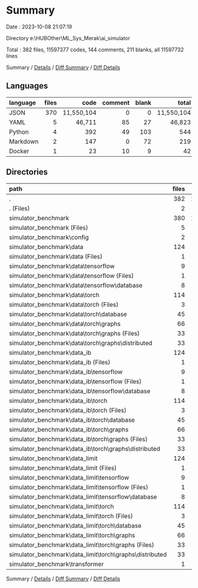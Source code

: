 # Summary

Date : 2023-10-08 21:07:19

Directory e:\\HUBOther\\ML_Sys_Merak\\ai_simulator

Total : 382 files,  11597377 codes, 144 comments, 211 blanks, all 11597732 lines

Summary / [Details](details.md) / [Diff Summary](diff.md) / [Diff Details](diff-details.md)

## Languages
| language | files | code | comment | blank | total |
| :--- | ---: | ---: | ---: | ---: | ---: |
| JSON | 370 | 11,550,104 | 0 | 0 | 11,550,104 |
| YAML | 5 | 46,711 | 85 | 27 | 46,823 |
| Python | 4 | 392 | 49 | 103 | 544 |
| Markdown | 2 | 147 | 0 | 72 | 219 |
| Docker | 1 | 23 | 10 | 9 | 42 |

## Directories
| path | files | code | comment | blank | total |
| :--- | ---: | ---: | ---: | ---: | ---: |
| . | 382 | 11,597,377 | 144 | 211 | 11,597,732 |
| . (Files) | 2 | 112 | 10 | 51 | 173 |
| simulator_benchmark | 380 | 11,597,265 | 134 | 160 | 11,597,559 |
| simulator_benchmark (Files) | 5 | 65,967 | 35 | 124 | 66,126 |
| simulator_benchmark\\config | 2 | 49 | 84 | 15 | 148 |
| simulator_benchmark\\data | 124 | 3,843,738 | 1 | 4 | 3,843,743 |
| simulator_benchmark\\data (Files) | 1 | 15,554 | 1 | 4 | 15,559 |
| simulator_benchmark\\data\\tensorflow | 9 | 6,178 | 0 | 0 | 6,178 |
| simulator_benchmark\\data\\tensorflow (Files) | 1 | 50 | 0 | 0 | 50 |
| simulator_benchmark\\data\\tensorflow\\database | 8 | 6,128 | 0 | 0 | 6,128 |
| simulator_benchmark\\data\\torch | 114 | 3,822,006 | 0 | 0 | 3,822,006 |
| simulator_benchmark\\data\\torch (Files) | 3 | 93,243 | 0 | 0 | 93,243 |
| simulator_benchmark\\data\\torch\\database | 45 | 72,199 | 0 | 0 | 72,199 |
| simulator_benchmark\\data\\torch\\graphs | 66 | 3,656,564 | 0 | 0 | 3,656,564 |
| simulator_benchmark\\data\\torch\\graphs (Files) | 33 | 1,818,813 | 0 | 0 | 1,818,813 |
| simulator_benchmark\\data\\torch\\graphs\\distributed | 33 | 1,837,751 | 0 | 0 | 1,837,751 |
| simulator_benchmark\\data_ib | 124 | 3,843,738 | 0 | 4 | 3,843,742 |
| simulator_benchmark\\data_ib (Files) | 1 | 15,554 | 0 | 4 | 15,558 |
| simulator_benchmark\\data_ib\\tensorflow | 9 | 6,178 | 0 | 0 | 6,178 |
| simulator_benchmark\\data_ib\\tensorflow (Files) | 1 | 50 | 0 | 0 | 50 |
| simulator_benchmark\\data_ib\\tensorflow\\database | 8 | 6,128 | 0 | 0 | 6,128 |
| simulator_benchmark\\data_ib\\torch | 114 | 3,822,006 | 0 | 0 | 3,822,006 |
| simulator_benchmark\\data_ib\\torch (Files) | 3 | 93,243 | 0 | 0 | 93,243 |
| simulator_benchmark\\data_ib\\torch\\database | 45 | 72,199 | 0 | 0 | 72,199 |
| simulator_benchmark\\data_ib\\torch\\graphs | 66 | 3,656,564 | 0 | 0 | 3,656,564 |
| simulator_benchmark\\data_ib\\torch\\graphs (Files) | 33 | 1,818,813 | 0 | 0 | 1,818,813 |
| simulator_benchmark\\data_ib\\torch\\graphs\\distributed | 33 | 1,837,751 | 0 | 0 | 1,837,751 |
| simulator_benchmark\\data_limit | 124 | 3,843,738 | 0 | 4 | 3,843,742 |
| simulator_benchmark\\data_limit (Files) | 1 | 15,554 | 0 | 4 | 15,558 |
| simulator_benchmark\\data_limit\\tensorflow | 9 | 6,178 | 0 | 0 | 6,178 |
| simulator_benchmark\\data_limit\\tensorflow (Files) | 1 | 50 | 0 | 0 | 50 |
| simulator_benchmark\\data_limit\\tensorflow\\database | 8 | 6,128 | 0 | 0 | 6,128 |
| simulator_benchmark\\data_limit\\torch | 114 | 3,822,006 | 0 | 0 | 3,822,006 |
| simulator_benchmark\\data_limit\\torch (Files) | 3 | 93,243 | 0 | 0 | 93,243 |
| simulator_benchmark\\data_limit\\torch\\database | 45 | 72,199 | 0 | 0 | 72,199 |
| simulator_benchmark\\data_limit\\torch\\graphs | 66 | 3,656,564 | 0 | 0 | 3,656,564 |
| simulator_benchmark\\data_limit\\torch\\graphs (Files) | 33 | 1,818,813 | 0 | 0 | 1,818,813 |
| simulator_benchmark\\data_limit\\torch\\graphs\\distributed | 33 | 1,837,751 | 0 | 0 | 1,837,751 |
| simulator_benchmark\\transformer | 1 | 35 | 14 | 9 | 58 |

Summary / [Details](details.md) / [Diff Summary](diff.md) / [Diff Details](diff-details.md)